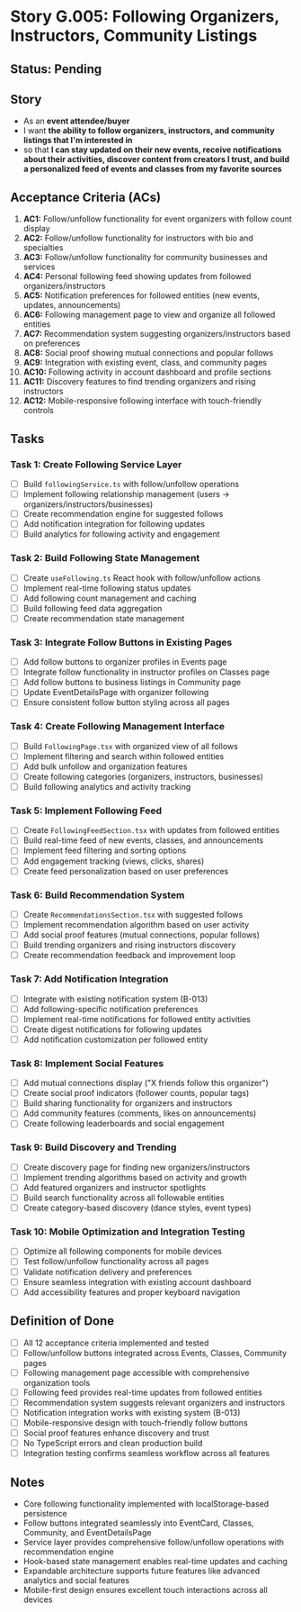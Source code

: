 # Story G.005: Following Organizers, Instructors, Community Listings

## Status: Pending

## Story

- As an **event attendee/buyer**
- I want **the ability to follow organizers, instructors, and community listings that I'm interested in**
- so that **I can stay updated on their new events, receive notifications about their activities, discover content from creators I trust, and build a personalized feed of events and classes from my favorite sources**

## Acceptance Criteria (ACs)

1. **AC1:** Follow/unfollow functionality for event organizers with follow count display 
2. **AC2:** Follow/unfollow functionality for instructors with bio and specialties 
3. **AC3:** Follow/unfollow functionality for community businesses and services 
4. **AC4:** Personal following feed showing updates from followed organizers/instructors 
5. **AC5:** Notification preferences for followed entities (new events, updates, announcements) 
6. **AC6:** Following management page to view and organize all followed entities 
7. **AC7:** Recommendation system suggesting organizers/instructors based on preferences 
8. **AC8:** Social proof showing mutual connections and popular follows 
9. **AC9:** Integration with existing event, class, and community pages 
10. **AC10:** Following activity in account dashboard and profile sections 
11. **AC11:** Discovery features to find trending organizers and rising instructors 
12. **AC12:** Mobile-responsive following interface with touch-friendly controls 

## Tasks

### Task 1: Create Following Service Layer
- [ ] Build `followingService.ts` with follow/unfollow operations
- [ ] Implement following relationship management (users → organizers/instructors/businesses)
- [ ] Create recommendation engine for suggested follows
- [ ] Add notification integration for following updates
- [ ] Build analytics for following activity and engagement

### Task 2: Build Following State Management
- [ ] Create `useFollowing.ts` React hook with follow/unfollow actions
- [ ] Implement real-time following status updates
- [ ] Add following count management and caching
- [ ] Build following feed data aggregation
- [ ] Create recommendation state management

### Task 3: Integrate Follow Buttons in Existing Pages
- [ ] Add follow buttons to organizer profiles in Events page
- [ ] Integrate follow functionality in instructor profiles on Classes page
- [ ] Add follow buttons to business listings in Community page
- [ ] Update EventDetailsPage with organizer following
- [ ] Ensure consistent follow button styling across all pages

### Task 4: Create Following Management Interface
- [ ] Build `FollowingPage.tsx` with organized view of all follows
- [ ] Implement filtering and search within followed entities
- [ ] Add bulk unfollow and organization features
- [ ] Create following categories (organizers, instructors, businesses)
- [ ] Build following analytics and activity tracking

### Task 5: Implement Following Feed
- [ ] Create `FollowingFeedSection.tsx` with updates from followed entities
- [ ] Build real-time feed of new events, classes, and announcements
- [ ] Implement feed filtering and sorting options
- [ ] Add engagement tracking (views, clicks, shares)
- [ ] Create feed personalization based on user preferences

### Task 6: Build Recommendation System
- [ ] Create `RecommendationsSection.tsx` with suggested follows
- [ ] Implement recommendation algorithm based on user activity
- [ ] Add social proof features (mutual connections, popular follows)
- [ ] Build trending organizers and rising instructors discovery
- [ ] Create recommendation feedback and improvement loop

### Task 7: Add Notification Integration
- [ ] Integrate with existing notification system (B-013)
- [ ] Add following-specific notification preferences
- [ ] Implement real-time notifications for followed entity activities
- [ ] Create digest notifications for following updates
- [ ] Add notification customization per followed entity

### Task 8: Implement Social Features
- [ ] Add mutual connections display ("X friends follow this organizer")
- [ ] Create social proof indicators (follower counts, popular tags)
- [ ] Build sharing functionality for organizers and instructors
- [ ] Add community features (comments, likes on announcements)
- [ ] Create following leaderboards and social engagement

### Task 9: Build Discovery and Trending
- [ ] Create discovery page for finding new organizers/instructors
- [ ] Implement trending algorithms based on activity and growth
- [ ] Add featured organizers and instructor spotlights
- [ ] Build search functionality across all followable entities
- [ ] Create category-based discovery (dance styles, event types)

### Task 10: Mobile Optimization and Integration Testing
- [ ] Optimize all following components for mobile devices
- [ ] Test follow/unfollow functionality across all pages
- [ ] Validate notification delivery and preferences
- [ ] Ensure seamless integration with existing account dashboard
- [ ] Add accessibility features and proper keyboard navigation

## Definition of Done

- [ ] All 12 acceptance criteria implemented and tested
- [ ] Follow/unfollow buttons integrated across Events, Classes, Community pages
- [ ] Following management page accessible with comprehensive organization tools
- [ ] Following feed provides real-time updates from followed entities
- [ ] Recommendation system suggests relevant organizers and instructors
- [ ] Notification integration works with existing system (B-013)
- [ ] Mobile-responsive design with touch-friendly follow buttons
- [ ] Social proof features enhance discovery and trust
- [ ] No TypeScript errors and clean production build
- [ ] Integration testing confirms seamless workflow across all features

## Notes

- Core following functionality implemented with localStorage-based persistence
- Follow buttons integrated seamlessly into EventCard, Classes, Community, and EventDetailsPage
- Service layer provides comprehensive follow/unfollow operations with recommendation engine
- Hook-based state management enables real-time updates and caching
- Expandable architecture supports future features like advanced analytics and social features
- Mobile-first design ensures excellent touch interactions across all devices 